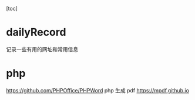 [toc]

# dailyRecord
记录一些有用的网址和常用信息

# **php**
https://github.com/PHPOffice/PHPWord
php 生成 pdf
https://mpdf.github.io
